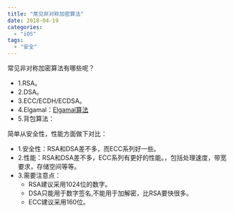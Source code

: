 ```yaml
---
title: "常见非对称加密算法"
date: 2018-04-19
categories:
  - "iOS"
tags:
  - "安全"
---
```

<!--more-->

常见非对称加密算法有哪些呢？
<!--more-->
* 1.RSA。
* 2.DSA。
* 3.ECC/ECDH/ECDSA。
* 4.Elgamal：[Elgamal算法](https://baike.baidu.com/item/Elgamal)
* 5.背包算法：

简单从安全性，性能方面做下对比：

* 1.安全性：RSA和DSA差不多，而ECC系列好一些。
* 2.性能：RSA和DSA差不多，ECC系列有更好的性能。，包括处理速度，带宽要求，存储空间等等。
* 3.需要注意点：
	* RSA建议采用1024位的数字。
	* DSA只能用于数字签名,不能用于加解密，比RSA要快很多。
	* ECC建议采用160位。